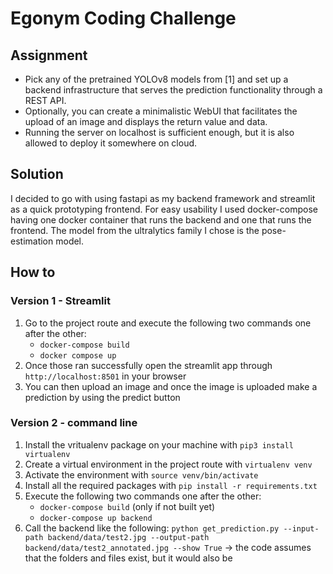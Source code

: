 # Egonym Coding Challenge

## Assignment
- Pick any of the pretrained YOLOv8 models from [1] and set up a backend infrastructure that serves the prediction functionality through a REST API.
- Optionally, you can create a minimalistic WebUI that facilitates the upload of an image and displays the return value and data.
- Running the server on localhost is sufficient enough, but it is also allowed to deploy it somewhere on cloud.

## Solution
I decided to go with using fastapi as my backend framework and streamlit as a quick prototyping frontend. For easy usability 
I used docker-compose having one docker container that runs the backend and one that runs the frontend. The model from the 
ultralytics family I chose is the pose-estimation model.

## How to

### Version 1 - Streamlit

1. Go to the project route and execute the following two commands one after the other:
    - `docker-compose build`
    - `docker compose up`
2. Once those ran successfully open the streamlit app through `http://localhost:8501` in your browser
3. You can then upload an image and once the image is uploaded make a prediction by using the predict button


### Version 2 - command line
1. Install the vritualenv package on your machine with `pip3 install virtualenv`
2. Create a virtual environment in the project route with `virtualenv venv`
3. Activate the environment with `source venv/bin/activate`
4. Install all the required packages with `pip install -r requirements.txt`
5. Execute the following two commands one after the other:
    - `docker-compose build` (only if not built yet)
    - `docker-compose up backend`
6. Call the backend like the following: `python get_prediction.py --input-path backend/data/test2.jpg --output-path backend/data/test2_annotated.jpg --show True` 
-> the code assumes that the folders and files exist, but it would also be

